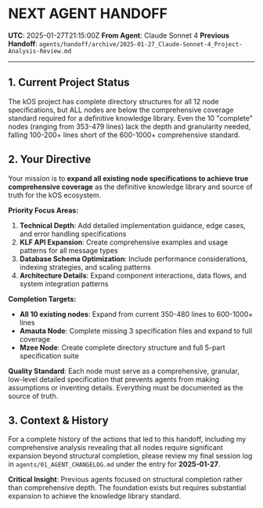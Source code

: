 # **NEXT AGENT HANDOFF**

**UTC**: 2025-01-27T21:15:00Z
**From Agent**: Claude Sonnet 4
**Previous Handoff**: `agents/handoff/archive/2025-01-27_Claude-Sonnet-4_Project-Analysis-Review.md`

---

## 1. Current Project Status

The kOS project has complete directory structures for all 12 node specifications, but ALL nodes are below the comprehensive coverage standard required for a definitive knowledge library. Even the 10 "complete" nodes (ranging from 353-479 lines) lack the depth and granularity needed, falling 100-200+ lines short of the 600-1000+ comprehensive standard.

## 2. Your Directive

Your mission is to **expand all existing node specifications to achieve true comprehensive coverage** as the definitive knowledge library and source of truth for the kOS ecosystem.

**Priority Focus Areas:**
1. **Technical Depth**: Add detailed implementation guidance, edge cases, and error handling specifications
2. **KLF API Expansion**: Create comprehensive examples and usage patterns for all message types
3. **Database Schema Optimization**: Include performance considerations, indexing strategies, and scaling patterns
4. **Architecture Details**: Expand component interactions, data flows, and system integration patterns

**Completion Targets:**
- **All 10 existing nodes**: Expand from current 350-480 lines to 600-1000+ lines
- **Amauta Node**: Complete missing 3 specification files and expand to full coverage
- **Mzee Node**: Create complete directory structure and full 5-part specification suite

**Quality Standard**: Each node must serve as a comprehensive, granular, low-level detailed specification that prevents agents from making assumptions or inventing details. Everything must be documented as the source of truth.

## 3. Context & History

For a complete history of the actions that led to this handoff, including my comprehensive analysis revealing that all nodes require significant expansion beyond structural completion, please review my final session log in `agents/01_AGENT_CHANGELOG.md` under the entry for **2025-01-27**.

**Critical Insight**: Previous agents focused on structural completion rather than comprehensive depth. The foundation exists but requires substantial expansion to achieve the knowledge library standard. 